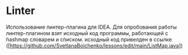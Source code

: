 # Linter
Использование линтер-плагина для IDEA.
Для опробования работы линтер-плагином взят исходный код программы, работающей с hashmap словарем и списком. 
исходный код привелден в ссылке  ([https://github.com/SvetlanaBoichenko/lessons/edit/main/ListMap.java])

